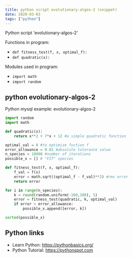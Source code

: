 ```yaml
---
title: python script evolutionary-algos-2 (snippet)
date: 2020-03-03
tags: ["python"]
---
```

Python script 'evolutionary-algos-2'

Functions in program: 
* `def fitness_test(f, x, optimal_f):`
* `def quadratic(x):`

Modules used in program: 
* `import math`
* `import random`

## python evolutionary-algos-2

Python mysql example: evolutionary-algos-2

```python
import random
import math

def quadratic(x):
    return x**2 + 7*x + 12 #a simple quadratic function

optimal_val = 0 #to optimize fuction f
error_allowance = 0.01 #absolute tolerance value
n_species = 10000 #number of iterations
possible_x = [] # "FIT" species

def fitness_test(f, x, optimal_f):
    f_val = f(x)
    error = math.sqrt((optimal_f - f_val)**2) #rms error
    return error

for i in range(n_species):
    k = round(random.uniform(-100,100), 5)
    error = fitness_test(quadratic, k, optimal_val)
    if error < error_allowance:
        possible_x.append([error, k])

sorted(possible_x)

```

## Python links

- Learn Python: https://pythonbasics.org/
- Python Tutorial: https://pythonspot.com
